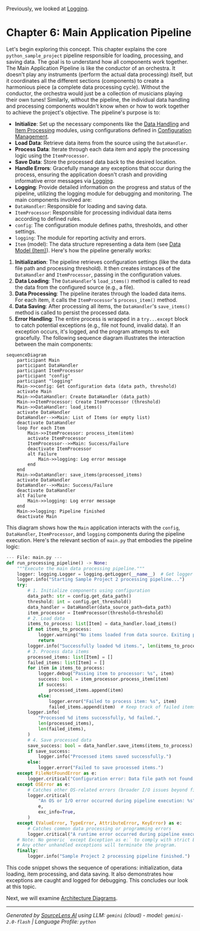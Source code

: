 Previously, we looked at [Logging](05_logging.md).

# Chapter 6: Main Application Pipeline
Let's begin exploring this concept. This chapter explains the core `python_sample_project` pipeline responsible for loading, processing, and saving data. The goal is to understand how all components work together.
The Main Application Pipeline is like the conductor of an orchestra. It doesn't play any instruments (perform the actual data processing) itself, but it coordinates all the different sections (components) to create a harmonious piece (a complete data processing cycle). Without the conductor, the orchestra would just be a collection of musicians playing their own tunes! Similarly, without the pipeline, the individual data handling and processing components wouldn't know when or how to work together to achieve the project's objective.
The pipeline's purpose is to:
*   **Initialize**: Set up the necessary components like the [Data Handling](03_data-handling.md) and [Item Processing](04_item-processing.md) modules, using configurations defined in [Configuration Management](01_configuration-management.md).
*   **Load Data**: Retrieve data items from the source using the `DataHandler`.
*   **Process Data**: Iterate through each data item and apply the processing logic using the `ItemProcessor`.
*   **Save Data**: Store the processed data back to the desired location.
*   **Handle Errors**: Gracefully manage any exceptions that occur during the process, ensuring the application doesn't crash and providing informative error messages via [Logging](05_logging.md).
*   **Logging**: Provide detailed information on the progress and status of the pipeline, utilizing the logging module for debugging and monitoring.
The main components involved are:
*   `DataHandler`: Responsible for loading and saving data.
*   `ItemProcessor`: Responsible for processing individual data items according to defined rules.
*   `config`: The configuration module defines paths, thresholds, and other settings.
*   `logging`: The module for reporting activity and errors.
*   `Item` (model): The data structure representing a data item (see [Data Model (Item)](02_data-model-item.md)).
Here's how the pipeline generally works:
1.  **Initialization**: The pipeline retrieves configuration settings (like the data file path and processing threshold). It then creates instances of the `DataHandler` and `ItemProcessor`, passing in the configuration values.
2.  **Data Loading**: The `DataHandler`'s `load_items()` method is called to read the data from the configured source (e.g., a file).
3.  **Data Processing**: The pipeline iterates through the loaded data items. For each item, it calls the `ItemProcessor`'s `process_item()` method.
4.  **Data Saving**: After processing all items, the `DataHandler`'s `save_items()` method is called to persist the processed data.
5.  **Error Handling**: The entire process is wrapped in a `try...except` block to catch potential exceptions (e.g., file not found, invalid data). If an exception occurs, it's logged, and the program attempts to exit gracefully.
The following sequence diagram illustrates the interaction between the main components:
```mermaid
sequenceDiagram
    participant Main
    participant DataHandler
    participant ItemProcessor
    participant "config"
    participant "logging"
    Main->>config: Get configuration data (data path, threshold)
    activate Main
    Main->>DataHandler: Create DataHandler (data_path)
    Main->>ItemProcessor: Create ItemProcessor (threshold)
    Main->>DataHandler: load_items()
    activate DataHandler
    DataHandler-->>Main: List of Items (or empty list)
    deactivate DataHandler
    loop For each Item
        Main->>ItemProcessor: process_item(item)
        activate ItemProcessor
        ItemProcessor-->>Main: Success/Failure
        deactivate ItemProcessor
        alt Failure
            Main->>logging: Log error message
        end
    end
    Main->>DataHandler: save_items(processed_items)
    activate DataHandler
    DataHandler-->>Main: Success/Failure
    deactivate DataHandler
    alt Failure
        Main->>logging: Log error message
    end
    Main->>logging: Pipeline finished
    deactivate Main
```
This diagram shows how the `Main` application interacts with the `config`, `DataHandler`, `ItemProcessor`, and `logging` components during the pipeline execution.
Here's the relevant section of `main.py` that embodies the pipeline logic:
```python
--- File: main.py ---
def run_processing_pipeline() -> None:
    """Execute the main data processing pipeline."""
    logger: logging.Logger = logging.getLogger(__name__)  # Get logger instance for this function
    logger.info("Starting Sample Project 2 processing pipeline...")
    try:
        # 1. Initialize components using configuration
        data_path: str = config.get_data_path()
        threshold: int = config.get_threshold()
        data_handler = DataHandler(data_source_path=data_path)
        item_processor = ItemProcessor(threshold=threshold)
        # 2. Load data
        items_to_process: list[Item] = data_handler.load_items()
        if not items_to_process:
            logger.warning("No items loaded from data source. Exiting pipeline.")
            return
        logger.info("Successfully loaded %d items.", len(items_to_process))
        # 3. Process data items
        processed_items: list[Item] = []
        failed_items: list[Item] = []
        for item in items_to_process:
            logger.debug("Passing item to processor: %s", item)
            success: bool = item_processor.process_item(item)
            if success:
                processed_items.append(item)
            else:
                logger.error("Failed to process item: %s", item)
                failed_items.append(item)  # Keep track of failed items if needed
        logger.info(
            "Processed %d items successfully, %d failed.",
            len(processed_items),
            len(failed_items),
        )
        # 4. Save processed data
        save_success: bool = data_handler.save_items(items_to_process)
        if save_success:
            logger.info("Processed items saved successfully.")
        else:
            logger.error("Failed to save processed items.")
    except FileNotFoundError as e:
        logger.critical("Configuration error: Data file path not found. %s", e, exc_info=True)
    except OSError as e:
        # Catches other OS-related errors (broader I/O issues beyond file not found)
        logger.critical(
            "An OS or I/O error occurred during pipeline execution: %s",
            e,
            exc_info=True,
        )
    except (ValueError, TypeError, AttributeError, KeyError) as e:
        # Catches common data processing or programming errors
        logger.critical("A runtime error occurred during pipeline execution: %s", e, exc_info=True)
    # Note: No generic `except Exception as e:` to comply with strict BLE001.
    # Any other unhandled exceptions will terminate the program.
    finally:
        logger.info("Sample Project 2 processing pipeline finished.")
```
This code snippet shows the sequence of operations: initialization, data loading, item processing, and data saving. It also demonstrates how exceptions are caught and logged for debugging.
This concludes our look at this topic.

Next, we will examine [Architecture Diagrams](07_diagrams.md).


---

*Generated by [SourceLens AI](https://github.com/darijo2yahoocom/sourceLensAI) using LLM: `gemini` (cloud) - model: `gemini-2.0-flash` | Language Profile: `python`*